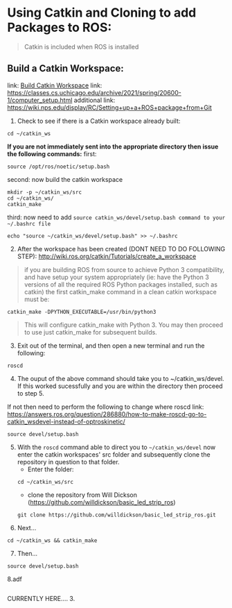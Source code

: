 # Using Catkin and Cloning to add Packages to ROS:
> Catkin is included when ROS is installed

## Build a Catkin Workspace:
link: [Build Catkin Workspace](http://wiki.ros.org/catkin/Tutorials/create_a_workspace)
link: https://classes.cs.uchicago.edu/archive/2021/spring/20600-1/computer_setup.html
additional link: https://wiki.nps.edu/display/RC/Setting+up+a+ROS+package+from+Git
1. Check to see if there is a Catkin workspace already built:

```
cd ~/catkin_ws
```
**If you are not immediately sent into the appropriate directory then issue the following commands:**
first:
```
source /opt/ros/noetic/setup.bash
```
second: now build the catkin workspace
```
mkdir -p ~/catkin_ws/src
cd ~/catkin_ws/
catkin_make
```
third: now need to add `source catkin_ws/devel/setup.bash command to your ~/.bashrc file`
```
echo "source ~/catkin_ws/devel/setup.bash" >> ~/.bashrc
```
2. After the workspace has been created (DONT NEED TO DO FOLLOWING STEP):
http://wiki.ros.org/catkin/Tutorials/create_a_workspace
> if you are building ROS from source to achieve Python 3 compatibility, 
> and have setup your system appropriately
> (ie: have the Python 3 versions of all the required ROS Python packages installed, such as catkin)
> the first catkin_make command in a clean catkin workspace must be:
```
catkin_make -DPYTHON_EXECUTABLE=/usr/bin/python3
```
> This will configure catkin_make with Python 3. You may then proceed to use just catkin_make for subsequent builds.

3. Exit out of the terminal, and then open a new terminal and run the following:
```
roscd
```
4. The ouput of the above command should take you to ~/catkin_ws/devel. If this worked sucessfully and you are within the directory then proceed to step 5. 

If not then need to perform the following to change where roscd 
link: https://answers.ros.org/question/286880/how-to-make-roscd-go-to-catkin_wsdevel-instead-of-optroskinetic/

```
source devel/setup.bash
```

5.  With the `roscd` command able to direct you to `~/catkin_ws/devel` now enter the catkin workspaces' src folder and subsequently clone the repository in question to that folder.
    - Enter the folder:
    ``` 
    cd ~/catkin_ws/src 
    ```
    - clone the repository from Will Dickson (https://github.com/willdickson/basic_led_strip_ros)
    ```
    git clone https://github.com/willdickson/basic_led_strip_ros.git
    ```
6. Next...
```
cd ~/catkin_ws && catkin_make
```

7. Then...
```
source devel/setup.bash
```
8.adf
```

```
CURRENTLY HERE....
3. 
